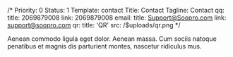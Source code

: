 /*
Priority: 0
Status: 1
Template: contact
Title: Contact
Tagline: Contact
qq: 
  title: 2069879008
  link: 2069879008
email:
  title: Support@Soopro.com
  link: support@soopro.com
qr:
  title: 'QR'
  src: /$uploads/qr.png
*/

<p>
  Aenean commodo ligula eget dolor. Aenean massa.
  Cum sociis natoque penatibus et magnis dis parturient montes, 
  nascetur ridiculus mus.
</p>